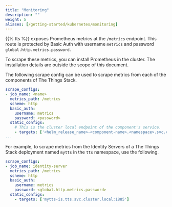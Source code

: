 ```yaml
---
title: "Monitoring"
description: ""
weight: 5
aliases: [/getting-started/kubernetes/monitoring]
---
```


{{% tts %}} exposes Prometheus metrics at the `/metrics` endpoint. This route is protected by Basic Auth with username `metrics` and password `global.http.metrics.password`.

To scrape these metrics, you can install Prometheus in the cluster. The installation details are outside the scope of this document.

The following scrape config can be used to scrape metrics from each of the components of The Things Stack.

```yaml
scrape_configs:
- job_name: <name>
  metrics_path: /metrics
  scheme: http
  basic_auth:
    username: metrics
    password: <password>
  static_configs:
    # This is the cluster local endpoint of the component's service.
    - targets: ['<helm_release_name>-<component-name>.<namespace>.svc.cluster.local:1885']
...
```

For example, to scrape metrics from the Identity Servers of a The Things Stack deployment named `mytts` in the `tts` namespace, use the following.

```yaml
scrape_configs:
- job_name: identity-server
  metrics_path: /metrics
  scheme: http
  basic_auth:
    username: metrics
    password: <global.http.metrics.password>
  static_configs:
    - targets: ['mytts-is.tts.svc.cluster.local:1885']
```

